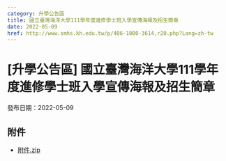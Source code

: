 ```yaml
---
category: 升學公告區
title: 國立臺灣海洋大學111學年度進修學士班入學宣傳海報及招生簡章
date: 2022-05-09
href: http://www.smhs.kh.edu.tw/p/406-1000-3614,r20.php?Lang=zh-tw
---
```


# [升學公告區] 國立臺灣海洋大學111學年度進修學士班入學宣傳海報及招生簡章

發布日期：2022-05-09



## 附件

- [附件.zip](https://www.smhs.kh.edu.tw/app/index.php?Action=downloadfile&file=WVhSMFlXTm9MekkxTDNCMFlWOHpNemczWHpZMk56QTNNVE5mTlRjNE9EY3VlbWx3&fname=DGGGROTSYWQO41XX50LKSWHGRK30OOLKDGUWTSKK4125MLVWKPROVTPOUSSSPKPO)
